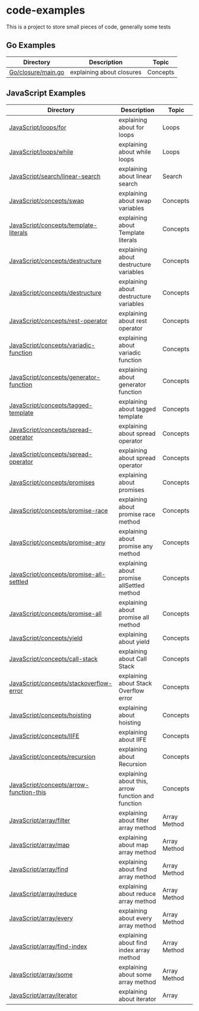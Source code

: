 # code-examples

This is a project to store small pieces of code, generally some tests

## Go Examples

| Directory                                         | Description               | Topic    |
| ------------------------------------------------- | ------------------------- | -------- |
| [Go/closure/main.go](Go/concepts/closure/main.go) | explaining about closures | Concepts |

## JavaScript Examples

| Directory                                                                             | Description                                        | Topic        |
| ------------------------------------------------------------------------------------- | -------------------------------------------------- | ------------ |
| [JavaScript/loops/for](JavaScript/loops/for.js)                                       | explaining about for loops                         | Loops        |
| [JavaScript/loops/while](JavaScript/loops/while.js)                                   | explaining about while loops                       | Loops        |
| [JavaScript/search/linear-search](JavaScript/search/linear-search.js)                 | explaining about linear search                     | Search       |
| [JavaScript/concepts/swap](JavaScript/concepts/swap.js)                               | explaining about swap variables                    | Concepts     |
| [JavaScript/concepts/template-literals](JavaScript/concepts/template-literals.js)     | explaining about Template literals                 | Concepts     |
| [JavaScript/concepts/destructure](JavaScript/concepts/destructure.js)                 | explaining about destructure variables             | Concepts     |
| [JavaScript/concepts/destructure](JavaScript/concepts/destructure-2.js)               | explaining about destructure variables             | Concepts     |
| [JavaScript/concepts/rest-operator](JavaScript/concepts/rest-operator.js)             | explaining about rest operator                     | Concepts     |
| [JavaScript/concepts/variadic-function](JavaScript/concepts/variadic-function.js)     | explaining about variadic function                 | Concepts     |
| [JavaScript/concepts/generator-function](JavaScript/concepts/generator-function.js)   | explaining about generator function                | Concepts     |
| [JavaScript/concepts/tagged-template](JavaScript/concepts/tagged-template.js)         | explaining about tagged template                   | Concepts     |
| [JavaScript/concepts/spread-operator](JavaScript/concepts/spread-operator.js)         | explaining about spread operator                   | Concepts     |
| [JavaScript/concepts/spread-operator](JavaScript/concepts/spread-operator-2.js)       | explaining about spread operator                   | Concepts     |
| [JavaScript/concepts/promises](JavaScript/concepts/promises.js)                       | explaining about promises                          | Concepts     |
| [JavaScript/concepts/promise-race](JavaScript/concepts/promise-race.js)               | explaining about promise race method               | Concepts     |
| [JavaScript/concepts/promise-any](JavaScript/concepts/promise-any.js)                 | explaining about promise any method                | Concepts     |
| [JavaScript/concepts/promise-all-settled](JavaScript/concepts/promise-all-settled.js) | explaining about promise allSettled method         | Concepts     |
| [JavaScript/concepts/promise-all](JavaScript/concepts/promise-all.js)                 | explaining about promise all method                | Concepts     |
| [JavaScript/concepts/yield](JavaScript/concepts/yield.js)                             | explaining about yield                             | Concepts     |
| [JavaScript/concepts/call-stack](JavaScript/concepts/call-stack.js)                   | explaining about Call Stack                        | Concepts     |
| [JavaScript/concepts/stackoverflow-error](JavaScript/concepts/stackoverflow-error.js) | explaining about Stack Overflow error              | Concepts     |
| [JavaScript/concepts/hoisting](JavaScript/concepts/hoisting.js)                       | explaining about hoisting                          | Concepts     |
| [JavaScript/concepts/IIFE](JavaScript/concepts/IIFE.js)                               | explaining about IIFE                              | Concepts     |
| [JavaScript/concepts/recursion](JavaScript/concepts/recursion.js)                     | explaining about Recursion                         | Concepts     |
| [JavaScript/concepts/arrow-function-this](JavaScript/concepts/arrow-function-this.js) | explaining about this, arrow function and function | Concepts     |
| [JavaScript/array/filter](JavaScript/array/filter.js)                                 | explaining about filter array method               | Array Method |
| [JavaScript/array/map](JavaScript/array/map.js)                                       | explaining about map array method                  | Array Method |
| [JavaScript/array/find](JavaScript/array/find.js)                                     | explaining about find array method                 | Array Method |
| [JavaScript/array/reduce](JavaScript/array/reduce.js)                                 | explaining about reduce array method               | Array Method |
| [JavaScript/array/every](JavaScript/array/every.js)                                   | explaining about every array method                | Array Method |
| [JavaScript/array/find-index](JavaScript/array/find-index.js)                         | explaining about find index array method           | Array Method |
| [JavaScript/array/some](JavaScript/array/some.js)                                     | explaining about some array method                 | Array Method |
| [JavaScript/array/iterator](JavaScript/array/iterator.js)                             | explaining about iterator                          | Array        |
